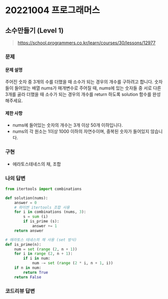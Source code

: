 # 20221004 프로그래머스

## 소수만들기 (Level 1)
> https://school.programmers.co.kr/learn/courses/30/lessons/12977

### 문제
#### 문제 설명
주어진 숫자 중 3개의 수를 더했을 때 소수가 되는 경우의 개수를 구하려고 합니다. 
숫자들이 들어있는 배열 nums가 매개변수로 주어질 때, nums에 있는 숫자들 중 서로 다른 3개를 골라 더했을 때 소수가 되는 경우의 개수를 return 하도록
solution 함수를 완성해주세요.

#### 제한 사항
- nums에 들어있는 숫자의 개수는 3개 이상 50개 이하입니다.
- nums의 각 원소는 1이상 1000 이하의 자연수이며, 중복된 숫자가 들어있지 않습니다.

### 구현
- 에라토스테네스의 채, 조합

### 나의 답변
```python
from itertools import combinations

def solution(nums):
    answer = 0
    # 파이썬 itertools 조합 사용
    for i in combinations (nums, 3):
        s = sum (i)
        if is_prime (s):
            answer += 1
    return answer

# 에라토스 테네스의 채 사용 (set 방식)
def is_prime(n):
    num = set (range (2, n + 1))
    for i in range (2, n + 1):
        if i in num:
            num -= set (range (2 * i, n + 1, i))
    if n in num:
        return True
    return False
```

### 코드리뷰 답변
